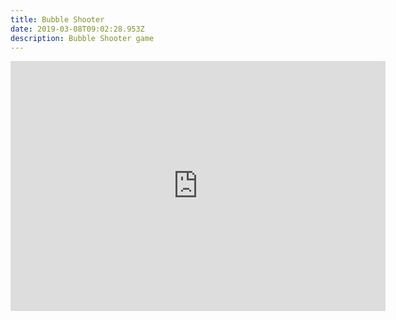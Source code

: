 ```yaml
---
title: Bubble Shooter
date: 2019-03-08T09:02:28.953Z
description: Bubble Shooter game
---
```

<!-- Place this code where you want the game to appear -->

<iframe src='https://games.gameboss.com/bubbleshooterclassic/index.html?lang=en' width='600' height='400' marginwidth='0' marginheight='0' hspace='0' vspace='0' frameborder='0' scrolling='no'></iframe>
